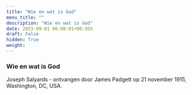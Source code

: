 ```yaml
---
title: "Wie en wat is God"
menu_title: ""
description: "Wie en wat is God"
date: 2023-09-01 06:00:01+00:365
draft: False
hidden: True
weight:
---
```

### Wie en wat is God

Joseph Salyards - ontvangen door James Padgett op 21 november 1915, Washington, DC, USA.
